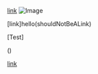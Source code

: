 [link](https://google.com/)
![Image](random-image)

[link]hello(shouldNotBeALink)

[Test]

()

[link](nested.link/()/..)